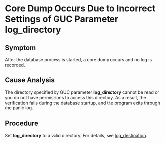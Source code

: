 # Core Dump Occurs Due to Incorrect Settings of GUC Parameter log\_directory<a name="EN-US_TOPIC_0289901017"></a>

## Symptom<a name="en-us_topic_0283137178_en-us_topic_0059778167_s7a2ed06fefd0448fae90f40fe4291f8d"></a>

After the database process is started, a core dump occurs and no log is recorded.

## Cause Analysis<a name="en-us_topic_0283137178_en-us_topic_0059778167_s74d2dfcb815b4d8ca504c549a923e5ed"></a>

The directory specified by GUC parameter  **log\_directory**  cannot be read or you do not have permissions to access this directory. As a result, the verification fails during the database startup, and the program exits through the panic log.

## Procedure<a name="en-us_topic_0283137178_section485620163250"></a>

Set  **log\_directory**  to a valid directory. For details, see  [log\_destination](../DataBaseReference/logging-destination.md#en-us_topic_0283136719_en-us_topic_0237124721_en-us_topic_0059778787_sb6c9884f69bd4765a60f80810c94f194).

